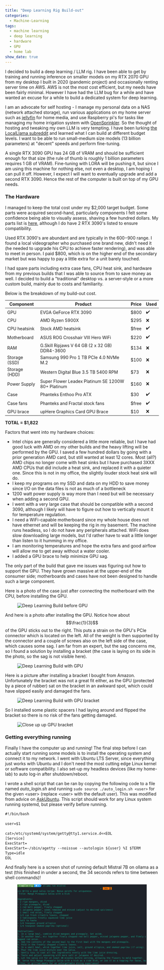 ```yaml
---
title: "Deep Learning Rig Build-out"
categories:
  - Machine-Learning
tags:
  - machine learning
  - deep learning
  - hardware
  - GPU
  - home lab
show_date: true
---
```


I decided to build a deep learning / LLM rig. I have been able to get by training and running inference on smaller models on my RTX 2070 GPU from my desktop I built in 2020 (pandemic project) and occasionally renting server time on AWS. AWS is not the most cost efficient, but my needs have been fairly minimal. However I have had the LLM bug for a while and have wanted an excuse for a while to build a dedicated system for deep learning.

I am an advocate for self hosting - I manage my personal data on a NAS (network attached storage), run various applications on my home server such as [jellyfin](https://jellyfin.org/) for home media, and use Raspberry pi's for tasks like managing my home irrigation system with [OpenSprinkler](https://github.com/OpenSprinkler/OpenSprinkler-Firmware). So the thought of hosting and tweaking my own LLM is very tempting. I have been lurking [the LocalLlama subreddit](https://www.reddit.com/r/LocalLLaMA) and learned what I can build at different budget levels. I want to be able to run small-medium size models (13 billion parameters) at "decent" speeds and perform fine-tuning.

A single RTX 3090 GPU has 24 GB of VRAM and should be sufficient enough for that size (the rule of thumb is roughly 1 billion parameters requires 1 GB of VRAM). Fine-tuning with LORA will be pushing it, but since I am using this machine for nothing else, not even a desktop, I am hoping I can pull it off. However, I expect I will want to eventually upgrade and add a second RTX 3090. Hence the rest of the computer is built on top of my GPU needs.


### The Hardware

I managed to keep the total cost under my $2,000 target budget. Some parts were acquired second-hand, particularly components I felt some confidence being able to visually assess, shaving a few hundred dollars. My parts list is [here](https://pcpartpicker.com/user/rexT7/saved/#view=nkpH4D), although I do have 2 RTX 3090's listed to ensure compatibility.

Used RTX 3090's are abundant and are typically in the $600-$900 range. I found a local videographer who purchased one brand new, didn't need it (he needed to upgrade his CPU to achieve faster rendering), and was able to meet in person. I paid $800, which is on the higher end of the secondary market but was happy to pay a little extra for a unit barely touched.

I had spare parts including extra case fans, CPU heat sink, and hardware from my previous builds that I was able to source from to save money as well. I decided to build a "traditional" desktop vs. a server-style or a more custom build, mainly due to costs and familiarity.

Below is the breakdown of my build-out cost.

Component | Product | Price | Used
---|---|---|---
GPU | EVGA GeForce RTX 3090 | $800 | :heavy_check_mark:
CPU | AMD Ryzen 5900X | $295 | :x:
CPU heatsink | Stock AMD heatsink | $free | :heavy_check_mark:
Motherboard | ASUS ROG Crosshair VIII Hero WiFi | $220 | :heavy_check_mark:
RAM | G.Skill Ripjaws V 64 GB (2 x 32 GB) DDR4-3600 | $134 | :x:
Storage (SSD) | Samsung 990 Pro 1 TB PCIe 4.0 NVMe M.2| $100 | :x:
Storage (HDD) | Western Digital Blue 3.5 TB 5400 RPM | $73 | :x:
Power Supply | Super Flower Leadex Platinum SE 1200W 80+ Platinum | $160 | :x:
Case | Phanteks Enthoo Pro ATX | $30 | :heavy_check_mark:
Case fans | Phanteks and Fractal stock fans | $free | :heavy_check_mark:
GPU brace | upHere Graphics Card GPU Brace | $10 | :x:

__TOTAL = $1,822__

Factors that went into my hardware choices:

- Intel chips are generally considered a little more reliable, but I have had good luck with AMD on my other builds and the heavy lifting will be performed by the GPU. I saved a few hundred dollars by going with a prior generation AMD card, but still wanted at least 12 cores.  Most (all?) AMD chips no longer come with heat sinks but I have purchased 3XXX AMD CPUs that did include a heat sink, and replaced it with a quieter one. Since this is not in my office, the slightly louder stock heat sink will do.
- I keep my programs on my SSD and data on my HDD to save money since I/O on the data files is not as much of a bottleneck
- 1200 watt power supply is way more than I need but will be necessary when adding a second GPU.
- I went with a very large case that should be compatible with a second 3090, although I likely will have to figure out how to vertically mount it for temperature regulation.
- I need a WiFi-capable motherboard since my whole house does not have ethernet and will be keeping the rig in my basement. The machine runs headless, so I do not have any peripherals attached. WiFi does slow downloading large models, but I'd rather have to wait a little longer than listen to it humming in my office.
- I am monitoring temperatures and hope the extra fans and good airflow will allow me to get away without a water cooler.
- I added a GPU brace to help minimize GPU sag.

The only part of the build that gave me issues was figuring out how to support the GPU. They have grown massive at the upper-end of the consumer side; motherboards and cases have not been designed to handle such a large component.

Here is a photo of the case just after connecting the motherboard with the CPU, before installing the GPU.

<figure class="align-center">
  <img src="/assets/images/llm-rig1.jpg" alt="Deep Learning Build before GPU">
</figure>

And here is a photo after installing the GPU. Notice how about $$\frac{1}{3}$$ of the GPU sticks out to the right. This puts a strain on the GPU's PCIe connector which is located on the left. All of the weight is then supported by the connector and a couple of screws also on the left side of the case, which causes some sag. I am far from an expert, but the sag concerns me, so I found a solution by installing a bracket (the case is laying on its side in the photo, so the sag is not visible here).

<figure class="align-center">
  <img src="/assets/images/llm-rig2.jpg" alt="Deep Learning Build with GPU">
</figure>

Here is a picture after installing a bracket I bought from Amazon. Unfortunately the bracket was not a great fit either, as the GPU (protected by a piece of rubber) sat on the bracket in an awkward spot, which could have slipped easily and damaged the fans.

<figure class="align-center">
  <img src="/assets/images/llm-rig3.jpg" alt="Deep Learning Build with GPU bracket">
</figure>

So I installed some plastic spacers I had laying around and flipped the bracket so there is no risk of the fans getting damaged.

<figure class="align-center">
  <img src="/assets/images/llm-rig4.jpg" alt="Close up up GPU bracket">
</figure>

### Getting everything running

Finally I have the computer up and running! The final step before I can actually start running some models is to install the operating system and connect it to my network. I went with Ubuntu LTS Server, since everything just works with Ubuntu and I don't need the most cutting edge Linux kernel or software compatibility. I also set-up my headless devices (like my home-lab) to auto log-in after shutdown/reboot.

I wrote a shell script that can be ran by copying the following code to a file named _auto_login.sh_ and running `sudo source ./auto_login.sh <user>` for the given \<user\> (replace \<user\> with the default user). This was modified from advice on [AskUbuntu](https://askubuntu.com/a/819154). This script should work for any Linux system running systemd, but please verify before running.

```
#!/bin/bash

user=$1

cat>/etc/systemd/system/getty@tty1.service.d<<EOL
[Service]
ExecStart=
ExecStart=-/sbin/agetty --noissue --autologin ${user} %I $TERM
Type=idle
EOL
```

And finally here is a screen shot of running default Mistral 7B on ollama as a test (this finished in under a second, the 34 seconds refers to time between shell commands)!

<figure class="align-center">
  <img src="/assets/images/ollama_test.png" alt="ollama test">
</figure>